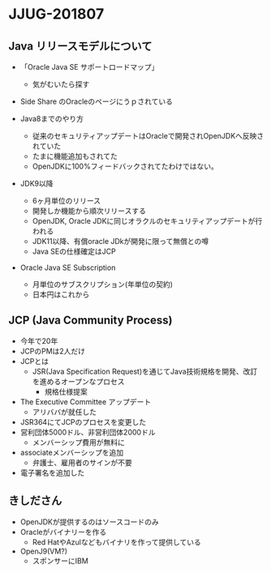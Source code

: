 # JJUG-201807

## Java リリースモデルについて

- 「Oracle Java SE サポートロードマップ」
  - 気がむいたら探す

- Side Share のOracleのページにうｐされている
- Java8までのやり方
  - 従来のセキュリティアップデートはOracleで開発されOpenJDKへ反映されていた
  - たまに機能追加もされてた
  - OpenJDKに100%フィードバックされてたわけではない。

- JDK9以降
  - 6ヶ月単位のリリース
  - 開発しか機能から順次リリースする
  - OpenJDK, Oracle JDKに同じオラクルのセキュリティアップデートが行われる
  - JDK11以降、有償oracle JDkが開発に限って無償との噂
  - Java SEの仕様確定はJCP

- Oracle Java SE Subscription
  - 月単位のサブスクリプション(年単位の契約)
  - 日本円はこれから

## JCP (Java Community Process)

- 今年で20年
- JCPのPMは2人だけ
- JCPとは
  - JSR(Java Specification Request)を通じてJava技術規格を開発、改訂を進めるオープンなプロセス
    - 規格仕様提案
- The Executive Committee アップデート
  - アリババが就任した
- JSR364にてJCPのプロセスを変更した
- 営利団体5000ドル、非営利団体2000ドル
  - メンバーシップ費用が無料に
- associateメンバーシップを追加
  - 弁護士、雇用者のサインが不要
- 電子署名を追加した

## きしださん

- OpenJDKが提供するのはソースコードのみ
- Oracleがバイナリーを作る
  - Red HatやAzulなどもバイナリを作って提供している
- OpenJ9(VM?)
  - スポンサーにIBM

